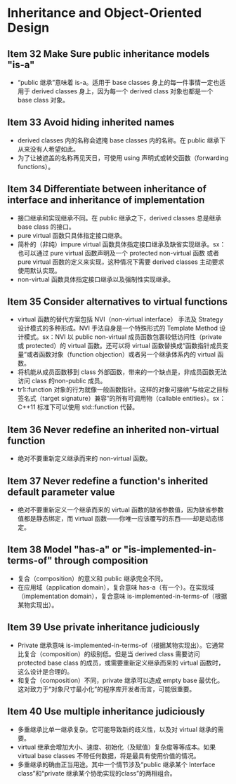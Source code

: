 # Inheritance and Object-Oriented Design

## Item 32 Make Sure public inheritance models "is-a"

- “public 继承”意味着 is-a。适用于 base classes 身上的每一件事情一定也适用于 derived classes 身上，因为每一个 derived class 对象也都是一个 base class 对象。

## Item 33 Avoid hiding inherited names

- derived classes 内的名称会遮掩 base classes 内的名称。在 public 继承下从来没有人希望如此。
- 为了让被遮盖的名称再见天日，可使用 using 声明式或转交函数（forwarding functions）。

## Item 34 Differentiate between inheritance of interface and inheritance of implementation

- 接口继承和实现继承不同。在 public 继承之下，derived classes 总是继承 base class 的接口。
- pure virtual 函数只具体指定接口继承。
- 简朴的（非纯）impure virtual 函数具体指定接口继承及缺省实现继承。sx：也可以通过 pure virtual 函数声明及一个 protected non-virtual 函数 或者 pure virtual 函数的定义来实现，这种情况下需要 derived classes 主动要求使用默认实现。
- non-virtual 函数具体指定接口继承以及强制性实现继承。

## Item 35 Consider alternatives to virtual functions

- virtual 函数的替代方案包括 NVI（non-virtual interface） 手法及 Strategy 设计模式的多种形成。NVI 手法自身是一个特殊形式的 Template Method 设计模式。sx：NVI 以 public non-virtual 成员函数包裹较低访问性（private 或 protected）的 virtual 函数。还可以将 virtual 函数替换成“函数指针成员变量”或者函数对象（function objection）或者另一个继承体系内的 virtual 函数。
- 将机能从成员函数移到 class 外部函数，带来的一个缺点是，非成员函数无法访问 class 的non-public 成员。
- tr1::function 对象的行为就像一般函数指针。这样的对象可接纳“与给定之目标签名式（target signature）兼容”的所有可调用物（callable entities）。sx：C++11 标准下可以使用 std::function 代替。

## Item 36 Never redefine an inherited non-virtual function

- 绝对不要重新定义继承而来的 non-virtual 函数。

## Item 37 Never redefine a function's inherited default parameter value

- 绝对不要重新定义一个继承而来的 virtual 函数的缺省参数值，因为缺省参数值都是静态绑定，而 virtual 函数——你唯一应该覆写的东西——却是动态绑定。

## Item 38 Model "has-a" or "is-implemented-in-terms-of" through composition

- 复合（composition）的意义和 public 继承完全不同。
- 在应用域（application domain），复合意味 has-a（有一个）。在实现域（implementation domain），复合意味 is-implemented-in-terms-of（根据某物实现出）。

## Item 39 Use private inheritance judiciously

- Private 继承意味 is-implemented-in-terms-of（根据某物实现出）。它通常比复合（composition）的级别低。但是当 derived class 需要访问 protected base class 的成员，或需要重新定义继承而来的 virtual 函数时，这么设计是合理的。
- 和复合（composition）不同，private 继承可以造成 empty base 最优化。这对致力于“对象尺寸最小化”的程序库开发者而言，可能很重要。

## Item 40 Use multiple inheritance judiciously

- 多重继承比单一继承复杂。它可能导致新的歧义性，以及对 virtual 继承的需要。
- virtual 继承会增加大小、速度、初始化（及赋值）复杂度等等成本。如果virtual base classes 不带任何数据，将是最具有使用价值的情况。
- 多重继承的确由正当用途。其中一个情节涉及“public 继承某个 Interface class”和“private 继承某个协助实现的class”的两相组合。
